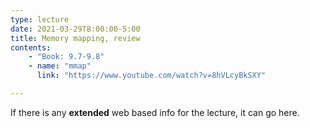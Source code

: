 ```yaml
---
type: lecture
date: 2021-03-29T8:00:00-5:00
title: Memory mapping, review
contents:
    - "Book: 9.7-9.8"
    - name: "mmap"
      link: "https://www.youtube.com/watch?v=8hVLcyBkSXY"

---
```


If there is any **extended** web based info for the lecture, it can go here.

